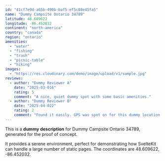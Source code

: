 ```yaml
---
id: "41cf7e9d-a65b-490b-baf5-ef5c08e45fa5"
name: "Dummy Campsite Ontario 34789"
latitude: 48.609622
longitude: -86.452032
continent: "north-america"
country: "canada"
region: "ontario"
amenities:
  - "water"
  - "fishing"
  - "trash"
  - "picnic-table"
  - "hiking"
images:
  - "https://res.cloudinary.com/demo/image/upload/v1/sample.jpg"
reviews:
  - author: "Dummy Reviewer A"
    date: "2025-03-016"
    rating: 5
    comment: "A nice, quiet dummy spot with some basic amenities."
  - author: "Dummy Reviewer B"
    date: "2025-04-022"
    rating: 2
    comment: "Found it easily. GPS was spot on for this dummy location."
---
```


This is a **dummy description** for Dummy Campsite Ontario 34789, generated for the proof of concept.

It provides a serene environment, perfect for demonstrating how SvelteKit can handle a large number of static pages. The coordinates are 48.609622, -86.452032.
